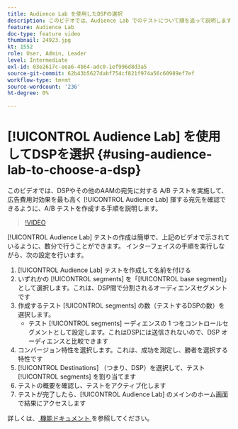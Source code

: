 ```yaml
---
title: Audience Lab を使用したDSPの選択
description: このビデオでは、Audience Lab でのテストについて順を追って説明します。これにより、DSPやその他のAAMの宛先に対する A/B テストを実行して、広告費用対効果を最も高くする宛先を確認できます。
feature: Audience Lab
doc-type: feature video
thumbnail: 24923.jpg
kt: 1552
role: User, Admin, Leader
level: Intermediate
exl-id: 03e2617c-eea6-4b64-adc0-1ef996d8d3a5
source-git-commit: 62b43b5627dabf754cf821f974a56c60989ef7ef
workflow-type: tm+mt
source-wordcount: '236'
ht-degree: 0%

---
```


# [!UICONTROL Audience Lab] を使用してDSPを選択 {#using-audience-lab-to-choose-a-dsp}

このビデオでは、DSPやその他のAAMの宛先に対する A/B テストを実施して、広告費用対効果を最も高く [!UICONTROL Audience Lab] 揮する宛先を確認できるように、A/B テストを作成する手順を説明します。

>[!VIDEO](https://video.tv.adobe.com/v/24923/?quality=12)

[!UICONTROL Audience Lab] テストの作成は簡単で、上記のビデオで示されているように、数分で行うことができます。 インターフェイスの手順を実行しながら、次の設定を行います。

1. [!UICONTROL Audience Lab] テストを作成して名前を付ける
1. いずれかの [!UICONTROL segments] を「[!UICONTROL base segment]」として選択します。これは、DSP間で分割されるオーディエンスセグメントです
1. 作成するテスト [!UICONTROL segments] の数（テストするDSPの数）を選択します。
   * テスト [!UICONTROL segments] ーディエンスの 1 つをコントロールセグメントとして設定します。これはDSPには送信されないので、DSP オーディエンスと比較できます
1. コンバージョン特性を選択します。これは、成功を測定し、勝者を選択する特性です
1. [!UICONTROL Destinations] （つまり、DSP）を選択して、テスト [!UICONTROL segments] を割り当てます
1. テストの概要を確認し、テストをアクティブ化します
1. テストが完了したら、[!UICONTROL Audience Lab] のメインのホーム画面で結果にアクセスします

詳しくは、[ 機能ドキュメント ](https://experienceleague.adobe.com/docs/audience-manager/user-guide/features/audience-lab/audience-lab.html) を参照してください。
